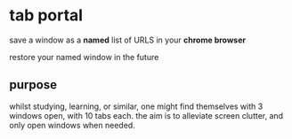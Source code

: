 # tab portal

save a window as a **named** list of URLS in your **chrome browser**

restore your named window in the future

## purpose

whilst studying, learning, or similar, one might find themselves with 3 windows open, with 10 tabs each. the aim is to alleviate screen clutter, and only open windows when needed.
